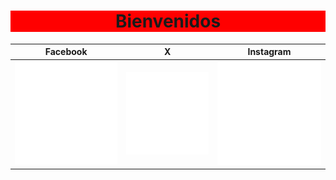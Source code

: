 <h1 align="center" style="background-color:red;">Bienvenidos</h1>


| Facebook  | X | Instagram |
| ------------- | ------------- | ------------- |
| ![1](https://raw.githubusercontent.com/JeanPCarrilloG/JeanPCarrilloG/main/ICONS/icons8-facebook.png)  | ![2](https://raw.githubusercontent.com/JeanPCarrilloG/JeanPCarrilloG/main/ICONS/icons8-twitterx-550.png) | ![3](https://raw.githubusercontent.com/JeanPCarrilloG/JeanPCarrilloG/main/ICONS/icons8-instagram.png)  |

<!--

**JeanPCarrilloG/JeanPCarrilloG** is a ✨ _special_ ✨ repository because its `README.md` (this file) appears on your GitHub profile.

Here are some ideas to get you started:

- 🔭 I’m currently working on ...
- 🌱 I’m currently learning ...
- 👯 I’m looking to collaborate on ...
- 🤔 I’m looking for help with ...
- 💬 Ask me about ...
- 📫 How to reach me: ...
- 😄 Pronouns: ...
- ⚡ Fun fact: ...
-->
